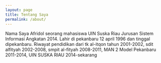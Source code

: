 ```yaml
---
layout: page
title: Tentang Saya
permalink: /about/
---
```


<amp-img width="600" height="300" layout="responsive" src="http://lorempixel.com/600/300/sports"></amp-img>

Nama Saya Afridol seorang mahasiswa UIN Suska Riau Jurusan Sistem Informasi Angkatan 2014. Lahir di pekanbaru 12 april 1996 dan tinggal dipekanbaru.  Riwayat pendidikan dari tk al-itqon tahun 2001-2002, sdit alfityah 2002-2008, smpit al-fityah 2008-2011, MAN 2 Model Pekanbaru 2011-2014, UIN SUSKA RIAU 2014-sekarang
